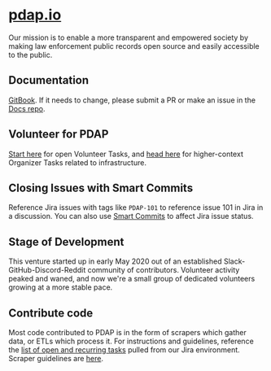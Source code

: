 # [pdap.io](https://pdap.io)

Our mission is to enable a more transparent and empowered society by making law enforcement public records open source and easily accessible to the public. 

## Documentation
[GitBook](https://pdap.gitbook.io). If it needs to change, please submit a PR or make an issue in the [Docs repo](https://github.com/Police-Data-Accessibility-Project/Docs).

## Volunteer for PDAP
[Start here](https://pdap.atlassian.net/issues/?filter=10016) for open Volunteer Tasks, and [head here](https://pdap.atlassian.net/issues/?filter=10014) for higher-context Organizer Tasks related to infrastructure.

## Closing Issues with Smart Commits
Reference Jira issues with tags like `PDAP-101` to reference issue 101 in Jira in a discussion. You can also use [Smart Commits](https://support.atlassian.com/jira-cloud-administration/docs/integrate-with-github/) to affect Jira issue status.

## Stage of Development

This venture started up in early May 2020 out of an established Slack-GitHub-Discord-Reddit community of contributors. Volunteer activity peaked and waned, and now we're a small group of dedicated volunteers growing at a more stable pace.

## Contribute code

Most code contributed to PDAP is in the form of scrapers which gather data, or ETLs which process it. For instructions and guidelines, reference the [list of open and recurring tasks](https://docs.google.com/spreadsheets/d/1jKUXUkXXvFdE_2NOqijTx4E58-qhN13DT3yBA6CepjU/edit#gid=470918453) pulled from our Jira environment. Scraper guidelines are [here](https://github.com/Police-Data-Accessibility-Project/Police-Data-Accessibility-Project/blob/master/SCRAPERS.md).
